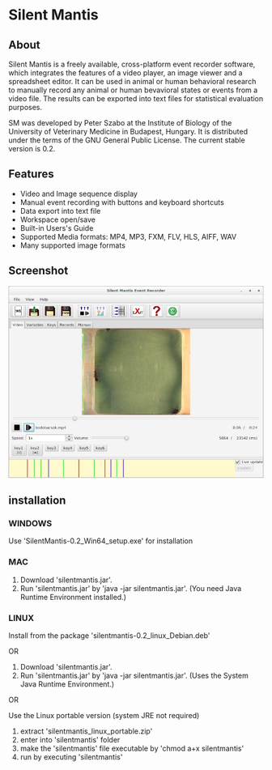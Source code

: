 # Silent Mantis

## About

Silent Mantis is a freely available, cross-platform event recorder software, which integrates the features of a video player, an image viewer and a spreadsheet editor. It can be used in animal or human behavioral research to manually record any animal or human bevavioral states or events from a video file. The results can be exported into text files for statistical evaluation purposes.

SM was developed by Peter Szabo at the Institute of Biology of the University of Veterinary Medicine in Budapest, Hungary. It is distributed under the terms of the GNU General Public License. The current stable version is 0.2.

## Features

- Video and Image sequence display
- Manual event recording with buttons and keyboard shortcuts
- Data export into text file
- Workspace open/save
- Built-in Users's Guide
- Supported Media formats: MP4, MP3, FXM, FLV, HLS, AIFF, WAV
- Many supported image formats

## Screenshot

![My image](https://github.com/peterszabo77/silentmantis/blob/master/images/screenshot1.jpeg
)

## installation

### WINDOWS

Use 'SilentMantis-0.2_Win64_setup.exe' for installation

### MAC

1. Download 'silentmantis.jar'.
2. Run 'silentmantis.jar' by 'java -jar silentmantis.jar'.
(You need Java Runtime Environment installed.)


### LINUX

Install from the package 'silentmantis-0.2_linux_Debian.deb'

OR

1. Download 'silentmantis.jar'.
2. Run 'silentmantis.jar' by 'java -jar silentmantis.jar'.
(Uses the System Java Runtime Environment.)

OR

Use the Linux portable version (system JRE not required)
1. extract 'silentmantis_linux_portable.zip'
2. enter into 'silentmantis' folder
3. make the 'silentmantis' file executable by 'chmod a+x silentmantis'
4. run by executing 'silentmantis'
